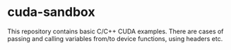 # cuda-sandbox

This repository contains basic C/C++ CUDA examples.
There are cases of passing and calling variables from/to device functions, using headers etc.
